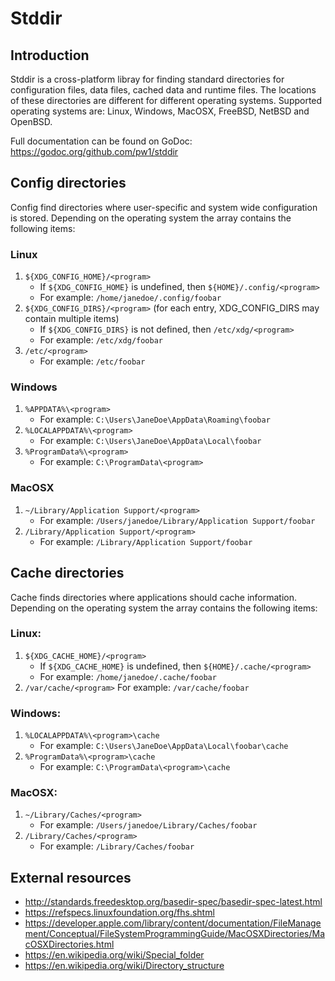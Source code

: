 # Stddir


## Introduction
Stddir is a cross-platform libray for finding standard directories for configuration files, data
files, cached data and runtime files. The locations of these directories are different for different
operating systems. Supported operating systems are: Linux, Windows, MacOSX, FreeBSD, NetBSD and
OpenBSD.

Full documentation can be found on GoDoc: https://godoc.org/github.com/pw1/stddir


## Config directories
Config find directories where user-specific and system wide configuration is stored. Depending on
the operating system the array contains the following items:

### Linux
1. `${XDG_CONFIG_HOME}/<program>`
   * If `${XDG_CONFIG_HOME}` is undefined, then `${HOME}/.config/<program>`
   * For example: `/home/janedoe/.config/foobar`
2. `${XDG_CONFIG_DIRS}/<program>` (for each entry, XDG_CONFIG_DIRS may contain multiple items)
   * If `${XDG_CONFIG_DIRS}` is not defined, then `/etc/xdg/<program>`
   * For example: `/etc/xdg/foobar`
3. `/etc/<program>`
   * For example: `/etc/foobar`

### Windows
1. `%APPDATA%\<program>`
   * For example: `C:\Users\JaneDoe\AppData\Roaming\foobar`
2. `%LOCALAPPDATA%\<program>`
   * For example: `C:\Users\JaneDoe\AppData\Local\foobar`
3. `%ProgramData%\<program>`
   * For example: `C:\ProgramData\<program>`

### MacOSX
1. `~/Library/Application Support/<program>`
   * For example: `/Users/janedoe/Library/Application Support/foobar`
2. `/Library/Application Support/<program>`
   * For example: `/Library/Application Support/foobar`


## Cache directories
Cache finds directories where applications should cache information. Depending on the operating
system the array contains the following items:

### Linux:
1. `${XDG_CACHE_HOME}/<program>`
   * If `${XDG_CACHE_HOME}` is undefined, then `${HOME}/.cache/<program>`
   * For example: `/home/janedoe/.cache/foobar`
2. `/var/cache/<program>`
   For example: `/var/cache/foobar`

### Windows:
1. `%LOCALAPPDATA%\<program>\cache`
   * For example: `C:\Users\JaneDoe\AppData\Local\foobar\cache`
2. `%ProgramData%\<program>\cache`
   * For example: `C:\ProgramData\<program>\cache`

### MacOSX:
1. `~/Library/Caches/<program>`
   * For example: `/Users/janedoe/Library/Caches/foobar`
2. `/Library/Caches/<program>`
   * For example: `/Library/Caches/foobar`


## External resources
* http://standards.freedesktop.org/basedir-spec/basedir-spec-latest.html
* https://refspecs.linuxfoundation.org/fhs.shtml
* https://developer.apple.com/library/content/documentation/FileManagement/Conceptual/FileSystemProgrammingGuide/MacOSXDirectories/MacOSXDirectories.html
* https://en.wikipedia.org/wiki/Special_folder
* https://en.wikipedia.org/wiki/Directory_structure
